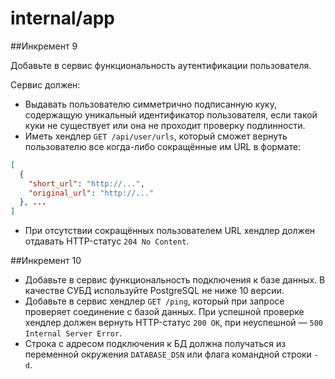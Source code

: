 # internal/app

##Инкремент 9

Добавьте в сервис функциональность аутентификации пользователя.

Сервис должен:
 - Выдавать пользователю симметрично подписанную куку, содержащую уникальный идентификатор пользователя, если такой куки не существует или она не проходит проверку подлинности.
 - Иметь хендлер `GET /api/user/urls`, который сможет вернуть пользователю все когда-либо сокращённые им URL в формате:

```json
[
  {
    "short_url": "http://...",
    "original_url": "http://..."
  }, ...
]
```

 - При отсутствии сокращённых пользователем URL хендлер должен отдавать HTTP-статус `204 No Content`.

##Инкремент 10

 - Добавьте в сервис функциональность подключения к базе данных. В качестве СУБД используйте PostgreSQL не ниже 10 версии.
 - Добавьте в сервис хендлер `GET /ping`, который при запросе проверяет соединение с базой данных. При успешной проверке хендлер должен вернуть HTTP-статус `200 OK`, при неуспешной — `500 Internal Server Error`.
 - Строка с адресом подключения к БД должна получаться из переменной окружения `DATABASE_DSN` или флага командной строки `-d`.